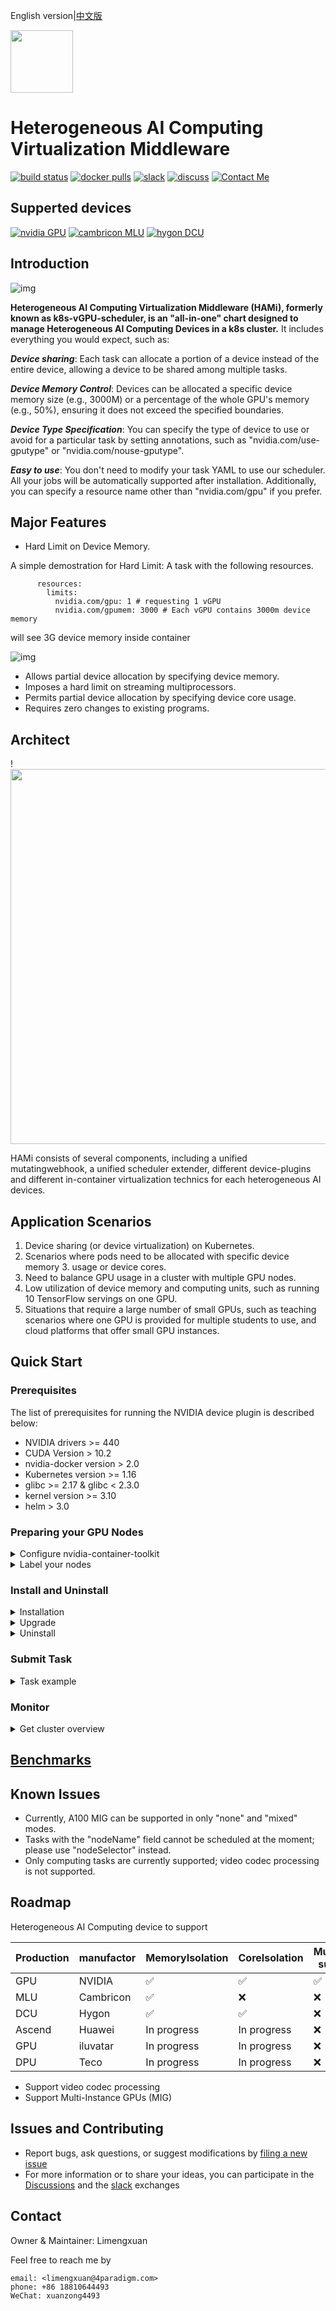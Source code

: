 English version|[中文版](README_cn.md)

<img src="https://github.com/4paradigm/k8s-vgpu-scheduler/blob/libopensource/HAMi.jpg" width="100px">

# Heterogeneous AI Computing Virtualization Middleware

[![build status](https://github.com/4paradigm/k8s-vgpu-scheduler/actions/workflows/main.yml/badge.svg)](https://github.com/4paradigm/k8s-vgpu-scheduler/actions/workflows/main.yml)
[![docker pulls](https://img.shields.io/docker/pulls/4pdosc/k8s-vgpu.svg)](https://hub.docker.com/r/4pdosc/k8s-vgpu)
[![slack](https://img.shields.io/badge/Slack-Join%20Slack-blue)](https://join.slack.com/t/k8s-device-plugin/shared_invite/zt-oi9zkr5c-LsMzNmNs7UYg6usc0OiWKw)
[![discuss](https://img.shields.io/badge/Discuss-Ask%20Questions-blue)](https://github.com/4paradigm/k8s-device-plugin/discussions)
[![Contact Me](https://img.shields.io/badge/Contact%20Me-blue)](https://github.com/4paradigm/k8s-vgpu-scheduler#contact)

## Supperted devices

[![nvidia GPU](https://img.shields.io/badge/Nvidia-GPU-blue)](https://github.com/4paradigm/k8s-vgpu-scheduler#preparing-your-gpu-nodes)
[![cambricon MLU](https://img.shields.io/badge/Cambricon-Mlu-blue)](docs/cambricon-mlu-support.md)
[![hygon DCU](https://img.shields.io/badge/Hygon-DCU-blue)](docs/hygon-dcu-support.md)

## Introduction

![img](./imgs/example.jpg)

**Heterogeneous AI Computing Virtualization Middleware (HAMi), formerly known as k8s-vGPU-scheduler, is an "all-in-one" chart designed to manage Heterogeneous AI Computing Devices in a k8s cluster.** It includes everything you would expect, such as:

***Device sharing***: Each task can allocate a portion of a device instead of the entire device, allowing a device to be shared among multiple tasks.

***Device Memory Control***: Devices can be allocated a specific device memory size (e.g., 3000M) or a percentage of the whole GPU's memory (e.g., 50%), ensuring it does not exceed the specified boundaries.

***Device Type Specification***: You can specify the type of device to use or avoid for a particular task by setting annotations, such as "nvidia.com/use-gputype" or "nvidia.com/nouse-gputype".

***Easy to use***: You don't need to modify your task YAML to use our scheduler. All your jobs will be automatically supported after installation. Additionally, you can specify a resource name other than "nvidia.com/gpu" if you prefer.

## Major Features

- Hard Limit on Device Memory.

A simple demostration for Hard Limit:
A task with the following resources.

```
      resources:
        limits:
          nvidia.com/gpu: 1 # requesting 1 vGPU
          nvidia.com/gpumem: 3000 # Each vGPU contains 3000m device memory
```

will see 3G device memory inside container

![img](./imgs/hard_limit.jpg)

- Allows partial device allocation by specifying device memory.
- Imposes a hard limit on streaming multiprocessors.
- Permits partial device allocation by specifying device core usage.
- Requires zero changes to existing programs.

## Architect

!<img src="./imgs/arch.png" width = "600" /> 

HAMi consists of several components, including a unified mutatingwebhook, a unified scheduler extender, different device-plugins and different in-container virtualization technics for each heterogeneous AI devices.

## Application Scenarios

1. Device sharing (or device virtualization) on Kubernetes.
2. Scenarios where pods need to be allocated with specific device memory 3. usage or device cores.
3. Need to balance GPU usage in a cluster with multiple GPU nodes.
4. Low utilization of device memory and computing units, such as running 10 TensorFlow servings on one GPU.
5. Situations that require a large number of small GPUs, such as teaching scenarios where one GPU is provided for multiple students to use, and cloud platforms that offer small GPU instances.

## Quick Start

### Prerequisites

The list of prerequisites for running the NVIDIA device plugin is described below:

- NVIDIA drivers >= 440
- CUDA Version > 10.2
- nvidia-docker version > 2.0
- Kubernetes version >= 1.16
- glibc >= 2.17 & glibc < 2.3.0
- kernel version >= 3.10
- helm > 3.0

### Preparing your GPU Nodes

<details> <summary> Configure nvidia-container-toolkit </summary>

Execute the following steps on all your GPU nodes.

This README assumes pre-installation of NVIDIA drivers and the `nvidia-container-toolkit`. Additionally, it assumes configuration of the `nvidia-container-runtime` as the default low-level runtime.

Please see: <https://docs.nvidia.com/datacenter/cloud-native/container-toolkit/install-guide.html>

#### Example for debian-based systems with `Docker` and `containerd`

##### Install the `nvidia-container-toolkit`

```bash
distribution=$(. /etc/os-release;echo $ID$VERSION_ID)
curl -s -L https://nvidia.github.io/libnvidia-container/gpgkey | sudo apt-key add -
curl -s -L https://nvidia.github.io/libnvidia-container/$distribution/libnvidia-container.list | sudo tee /etc/apt/sources.list.d/libnvidia-container.list

sudo apt-get update && sudo apt-get install -y nvidia-container-toolkit
```

##### Configure `Docker`

When running `Kubernetes` with `Docker`, edit the configuration file, typically located at `/etc/docker/daemon.json`, to set up `nvidia-container-runtime` as the default low-level runtime:

```json
{
    "default-runtime": "nvidia",
    "runtimes": {
        "nvidia": {
            "path": "/usr/bin/nvidia-container-runtime",
            "runtimeArgs": []
        }
    }
}
```

And then restart `Docker`:

```
sudo systemctl daemon-reload && systemctl restart docker
```

##### Configure `containerd`

When running `Kubernetes` with `containerd`, modify the configuration file typically located at `/etc/containerd/config.toml`, to set up
`nvidia-container-runtime` as the default low-level runtime:

```
version = 2
[plugins]
  [plugins."io.containerd.grpc.v1.cri"]
    [plugins."io.containerd.grpc.v1.cri".containerd]
      default_runtime_name = "nvidia"

      [plugins."io.containerd.grpc.v1.cri".containerd.runtimes]
        [plugins."io.containerd.grpc.v1.cri".containerd.runtimes.nvidia]
          privileged_without_host_devices = false
          runtime_engine = ""
          runtime_root = ""
          runtime_type = "io.containerd.runc.v2"
          [plugins."io.containerd.grpc.v1.cri".containerd.runtimes.nvidia.options]
            BinaryName = "/usr/bin/nvidia-container-runtime"
```

And then restart `containerd`:

```
sudo systemctl daemon-reload && systemctl restart containerd
```

</details>

<details> <summary> Label your nodes </summary>

Label your GPU nodes for scheduling with HAMi by adding the label "gpu=on". Without this label, the nodes cannot be managed by our scheduler.

```
kubectl label nodes {nodeid} gpu=on
```

</details>

### Install and Uninstall

<details> <summary> Installation </summary>

First, you need to check your Kubernetes version by using the following command:

```
kubectl version
```

Then, add our repo in helm

```
helm repo add vgpu-charts https://4paradigm.github.io/k8s-vgpu-scheduler
```

During installation, set the Kubernetes scheduler image version to match your Kubernetes server version. For instance, if your cluster server version is 1.16.8, use the following command for deployment:

```
helm install vgpu vgpu-charts/vgpu --set scheduler.kubeScheduler.imageTag=v1.16.8 -n kube-system
```

Customize your installation by adjusting the [configs](docs/config.md).

Verify your installation using the following command:

```
kubectl get pods -n kube-system
```

If both `vgpu-device-plugin` and `vgpu-scheduler` pods are in the *Running* state, your installation is successful.

</details>

<details> <summary> Upgrade </summary>

Upgrading HAMi to the latest version is a simple process, update the repository and restart the chart:

```
helm uninstall vgpu -n kube-system
helm repo update
helm install vgpu vgpu -n kube-system
```

> **WARNING:** *If you upgrade HAMi without clearing your submitted tasks, it may result in segmentation fault.*

</details>

<details> <summary> Uninstall </summary>

```
helm uninstall vgpu -n kube-system
```

> **NOTICE:** *Uninstallation won't kill running tasks.*

</details>

### Submit Task

<details> <summary> Task example </summary>

Containers can now request NVIDIA vGPUs using the `nvidia.com/gpu`` resource type.

```
apiVersion: v1
kind: Pod
metadata:
  name: gpu-pod
spec:
  containers:
    - name: ubuntu-container
      image: ubuntu:18.04
      command: ["bash", "-c", "sleep 86400"]
      resources:
        limits:
          nvidia.com/gpu: 2 # requesting 2 vGPUs
          nvidia.com/gpumem: 3000 # Each vGPU contains 3000m device memory （Optional,Integer）
          nvidia.com/gpucores: 30 # Each vGPU uses 30% of the entire GPU （Optional,Integer)
```

Exercise caution; if a task cannot fit into any GPU node (i.e., the requested number of `nvidia.com/gpu` exceeds the available GPUs in any node), the task will remain in a `pending` state.

You can now execute the `nvidia-smi` command in the container to observe the difference in GPU memory between vGPU and physical GPU.

> **WARNING:**
>
> *1. if you don't request vGPUs when using the device plugin with NVIDIA images all
> the vGPUs on the machine will be exposed inside your container.*
>
> *2. Do not set "nodeName" field, use "nodeSelector" instead.*

#### More examples

Click [here](docs/examples/nvidia/)

</details>

### Monitor

<details> <summary> Get cluster overview </summary>

Monitoring is automatically enabled after installation. Obtain an overview of cluster information by visiting the following URL:

```
http://{scheduler ip}:{monitorPort}/metrics
```

The default monitorPort is 31993; other values can be set using `--set devicePlugin.service.httpPort` during installation.

Grafana dashboard [example](docs/dashboard.md)

> **Note** The status of a node won't be collected before you submit a task

</details>

## [Benchmarks](docs/benchmark.md)

## Known Issues

- Currently, A100 MIG can be supported in only "none" and "mixed" modes.
- Tasks with the "nodeName" field cannot be scheduled at the moment; please use "nodeSelector" instead.
- Only computing tasks are currently supported; video codec processing is not supported.

## Roadmap

Heterogeneous AI Computing device to support

| Production  | manufactor | MemoryIsolation | CoreIsolation | MultiCard support |
|-------------|------------|-----------------|---------------|-------------------|
| GPU         | NVIDIA     | ✅              | ✅            | ✅                |
| MLU         | Cambricon  | ✅              | ❌            | ❌                |
| DCU         | Hygon      | ✅              | ✅            | ❌                |
| Ascend      | Huawei     | In progress     | In progress   | ❌                |
| GPU         | iluvatar   | In progress     | In progress   | ❌                |
| DPU         | Teco       | In progress     | In progress   | ❌                |

- Support video codec processing
- Support Multi-Instance GPUs (MIG)

## Issues and Contributing

- Report bugs, ask questions, or suggest modifications by [filing a new issue](https://github.com/4paradigm/k8s-vgpu-scheduler/issues/new)
- For more information or to share your ideas, you can participate in the [Discussions](https://github.com/4paradigm/k8s-device-plugin/discussions) and the [slack](https://join.slack.com/t/k8s-device-plugin/shared_invite/zt-oi9zkr5c-LsMzNmNs7UYg6usc0OiWKw) exchanges

## Contact

Owner & Maintainer: Limengxuan

Feel free to reach me by

```
email: <limengxuan@4paradigm.com>
phone: +86 18810644493
WeChat: xuanzong4493
```
